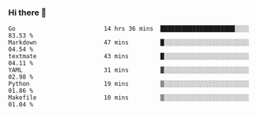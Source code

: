 ### Hi there 👋

<!--
**yeya24/yeya24** is a ✨ _special_ ✨ repository because its `README.md` (this file) appears on your GitHub profile.

Here are some ideas to get you started:

- 🔭 I’m currently working on ...
- 🌱 I’m currently learning ...
- 👯 I’m looking to collaborate on ...
- 🤔 I’m looking for help with ...
- 💬 Ask me about ...
- 📫 How to reach me: ...
- 😄 Pronouns: ...
- ⚡ Fun fact: ...
-->

<!--START_SECTION:waka-->

```text
Go                         14 hrs 36 mins  █████████████████████░░░░   83.53 %
Markdown                   47 mins         █░░░░░░░░░░░░░░░░░░░░░░░░   04.54 %
textmate                   43 mins         █░░░░░░░░░░░░░░░░░░░░░░░░   04.11 %
YAML                       31 mins         ▓░░░░░░░░░░░░░░░░░░░░░░░░   02.98 %
Python                     19 mins         ▒░░░░░░░░░░░░░░░░░░░░░░░░   01.86 %
Makefile                   10 mins         ▒░░░░░░░░░░░░░░░░░░░░░░░░   01.04 %
```

<!--END_SECTION:waka-->
